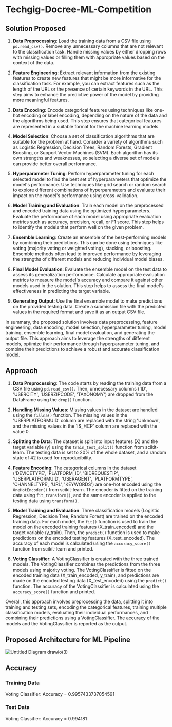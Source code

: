 # Techgig-Docree-ML-Competition

## Solution Proposed


1. **Data Preprocessing**: Load the training data from a CSV file using `pd.read_csv()`. Remove any unnecessary columns that are not relevant to the classification task. Handle missing values by either dropping rows with missing values or filling them with appropriate values based on the context of the data.

2. **Feature Engineering**: Extract relevant information from the existing features to create new features that might be more informative for the classification task. For example, you can extract features such as the length of the URL or the presence of certain keywords in the URL. This step aims to enhance the predictive power of the model by providing more meaningful features.

3. **Data Encoding**: Encode categorical features using techniques like one-hot encoding or label encoding, depending on the nature of the data and the algorithms being used. This step ensures that categorical features are represented in a suitable format for the machine learning models.

4. **Model Selection**: Choose a set of classification algorithms that are suitable for the problem at hand. Consider a variety of algorithms such as Logistic Regression, Decision Trees, Random Forests, Gradient Boosting, or Support Vector Machines (SVM). Each algorithm has its own strengths and weaknesses, so selecting a diverse set of models can provide better overall performance.

5. **Hyperparameter Tuning**: Perform hyperparameter tuning for each selected model to find the best set of hyperparameters that optimize the model's performance. Use techniques like grid search or random search to explore different combinations of hyperparameters and evaluate their impact on the model's performance using cross-validation.

6. **Model Training and Evaluation**: Train each model on the preprocessed and encoded training data using the optimized hyperparameters. Evaluate the performance of each model using appropriate evaluation metrics such as accuracy, precision, recall, or F1 score. This step helps to identify the models that perform well on the given problem.

7. **Ensemble Learning**: Create an ensemble of the best-performing models by combining their predictions. This can be done using techniques like voting (majority voting or weighted voting), stacking, or boosting. Ensemble methods often lead to improved performance by leveraging the strengths of different models and reducing individual model biases.

8. **Final Model Evaluation**: Evaluate the ensemble model on the test data to assess its generalization performance. Calculate appropriate evaluation metrics to measure the model's accuracy and compare it against other models used in the solution. This step helps to assess the final model's effectiveness in predicting the target variable.

9. **Generating Output**: Use the final ensemble model to make predictions on the provided testing data. Create a submission file with the predicted values in the required format and save it as an output CSV file.

In summary, the proposed solution involves data preprocessing, feature engineering, data encoding, model selection, hyperparameter tuning, model training, ensemble learning, final model evaluation, and generating the output file. This approach aims to leverage the strengths of different models, optimize their performance through hyperparameter tuning, and combine their predictions to achieve a robust and accurate classification model.

## Approach

1. **Data Preprocessing**: The code starts by reading the training data from a CSV file using `pd.read_csv()`. Then, unnecessary columns ('ID', 'USERCITY', 'USERZIPCODE', 'TAXONOMY') are dropped from the DataFrame using the `drop()` function.

2. **Handling Missing Values**: Missing values in the dataset are handled using the `fillna()` function. The missing values in the 'USERPLATFORMUID' column are replaced with the string 'Unknown', and the missing values in the 'IS_HCP' column are replaced with the value 0.

3. **Splitting the Data**: The dataset is split into input features (X) and the target variable (y) using the `train_test_split()` function from scikit-learn. The testing data is set to 20% of the whole dataset, and a random state of 42 is used for reproducibility.

4. **Feature Encoding**: The categorical columns in the dataset ('DEVICETYPE', 'PLATFORM_ID', 'BIDREQUESTIP', 'USERPLATFORMUID', 'USERAGENT', 'PLATFORMTYPE', 'CHANNELTYPE', 'URL', 'KEYWORDS') are one-hot encoded using the `OneHotEncoder()` from scikit-learn. The encoder is fitted on the training data using `fit_transform()`, and the same encoder is applied to the testing data using `transform()`.

5. **Model Training and Evaluation**: Three classification models (Logistic Regression, Decision Tree, Random Forest) are trained on the encoded training data. For each model, the `fit()` function is used to train the model on the encoded training features (X_train_encoded) and the target variable (y_train). Then, the `predict()` function is used to make predictions on the encoded testing features (X_test_encoded). The accuracy of each model is calculated using the `accuracy_score()` function from scikit-learn and printed.

6. **Voting Classifier**: A VotingClassifier is created with the three trained models. The VotingClassifier combines the predictions from the three models using majority voting. The VotingClassifier is fitted on the encoded training data (X_train_encoded, y_train), and predictions are made on the encoded testing data (X_test_encoded) using the `predict()` function. The accuracy of the VotingClassifier is calculated using the `accuracy_score()` function and printed.

Overall, this approach involves preprocessing the data, splitting it into training and testing sets, encoding the categorical features, training multiple classification models, evaluating their individual performances, and combining their predictions using a VotingClassifier. The accuracy of the models and the VotingClassifier is reported as the output.

## Proposed Architecture for ML Pipeline

![Untitled Diagram drawio(3)](https://github.com/jayoza198/Techgig-Docree-ML-Competition/assets/71382456/29937d2b-4725-47ed-aefe-d132fbbf25ba)

## Accuracy 

### Training Data 

Voting Classifier: Accuracy = 0.9957433737054591

### Test Data

Voting Classifier: Accuracy = 0.994181
